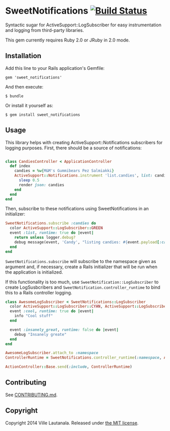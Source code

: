 # SweetNotifications [![Build Status](https://travis-ci.org/lautis/sweet_notifications.svg?branch=master)](https://travis-ci.org/lautis/sweet_notifications)

Syntactic sugar for ActiveSupport::LogSubscriber for easy instrumentation and
logging from third-party libraries.

This gem currently requires Ruby 2.0 or JRuby in 2.0 mode.

## Installation

Add this line to your Rails application's Gemfile:

    gem 'sweet_notifications'

And then execute:

    $ bundle

Or install it yourself as:

    $ gem install sweet_notifications

## Usage

This library helps with creating ActiveSupport::Notifications subscribers for
logging purposes. First, there should be a source of notifications:

```ruby

class CandiesController < ApplicationController
  def index
    candies = %w{M&M's Gummibears Pez Salmiakki}
    ActiveSupport::Notifications.instrument 'list.candies', list: candies do
      sleep 0.5
      render json: candies
    end
  end
end
```

Then, subscribe to these notifications using SweetNotifications in an initializer:

```ruby
SweetNotifications.subscribe :candies do
  color ActiveSupport::LogSubscriber::GREEN
  event :list, runtime: true do |event|
    return unless logger.debug?
    debug message(event, 'Candy', "listing candies: #{event.payload[:candies]}")
  end
end
```

`SweetNotifications.subscribe` will subscribe to the namespace given as
argument and, if necessary, create a Rails initializer that will be run when
the application is initialized.

If this functionality is too much, use `SweetNotification::LogSubscriber` to
create LogSusbcribers and `SweetNotification.controller_runtime` to bind this
to a Rails controller logging.

```ruby
class AwesomeLogSubscriber < SweetNotifications::LogSubscriber
  color ActiveSupport::LogSubscriber::CYAN, ActiveSupport::LogSubscriber::MAGENTA
  event :cool, runtime: true do |event|
    info "Cool stuff"
  end

  event :insanely_great, runtime: false do |event|
    debug "Insanely greate"
  end
end

AwesomeLogSubscriber.attach_to :namespace
ControllerRuntime = SweetNotifications.controller_runtime(:namespace, AwesomeLogSubscriber)

ActionController::Base.send(:include, ControllerRuntime)

```

## Contributing

See [CONTRIBUTING.md](https://raw.githubusercontent.com/lautis/sweet_notifications/master/CONTRIBUTING.md).

## Copyright

Copyright 2014 Ville Lautanala. Released under [the MIT license](https://github.com/lautis/uglifier/blob/master/LICENSE.txt).
